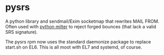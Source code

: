 # pysrs

A python library and sendmail/Exim socketmap that rewrites MAIL FROM.  Often used with [python milter](http://pythonhosted.org/milter/) to reject forged bounces (that lack a valid SRS signature).

The pysrs rpm now uses the standard daemonize package to replace start.sh on EL6.  This is all moot with EL7 and systemd, of course.

